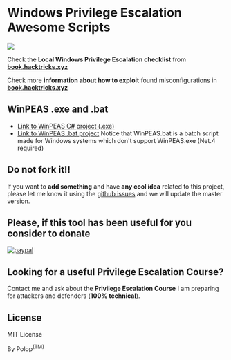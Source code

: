 # Windows Privilege Escalation Awesome Scripts

![](https://github.com/carlospolop/privilege-escalation-awesome-scripts-suite/raw/master/winPEAS/winPEASexe/images/winpeas.png)

Check the **Local Windows Privilege Escalation checklist** from **[book.hacktricks.xyz](https://book.hacktricks.xyz/windows/checklist-windows-privilege-escalation)**

Check more **information about how to exploit** found misconfigurations in **[book.hacktricks.xyz](https://book.hacktricks.xyz/windows/windows-local-privilege-escalation)**

## WinPEAS .exe and .bat
- [Link to WinPEAS C# project (.exe)](https://github.com/carlospolop/privilege-escalation-awesome-scripts-suite/tree/master/winPEAS/winPEASexe)
- [Link to WinPEAS .bat project](https://github.com/carlospolop/privilege-escalation-awesome-scripts-suite/tree/master/winPEAS/winPEASbat) Notice that WinPEAS.bat is a batch script made for Windows systems which don't support WinPEAS.exe (Net.4 required)

## Do not fork it!!

If you want to **add something** and have **any cool idea** related to this project, please let me know it using the [github issues](https://github.com/carlospolop/privilege-escalation-awesome-scripts-suite/issues) and we will update the master version.

## Please, if this tool has been useful for you consider to donate

[![paypal](https://www.paypalobjects.com/en_US/i/btn/btn_donateCC_LG.gif)](https://www.paypal.com/cgi-bin/webscr?cmd=_s-xclick&hosted_button_id=DED2HWDYLFT2C&source=url)

## Looking for a useful Privilege Escalation Course?

Contact me and ask about the **Privilege Escalation Course** I am preparing for attackers and defenders (**100% technical**).

## License

MIT License

By Polop<sup>(TM)</sup>
